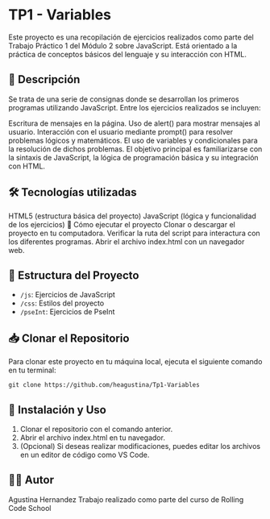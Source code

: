# TP1 - Variables
Este proyecto es una recopilación de ejercicios realizados como parte del Trabajo Práctico 1 del Módulo 2 sobre JavaScript. Está orientado a la práctica de conceptos básicos del lenguaje y su interacción con HTML.

## 🧠 Descripción
Se trata de una serie de consignas donde se desarrollan los primeros programas utilizando JavaScript. Entre los ejercicios realizados se incluyen:

Escritura de mensajes en la página.
Uso de alert() para mostrar mensajes al usuario.
Interacción con el usuario mediante prompt() para resolver problemas lógicos y matemáticos.
El uso de variables y condicionales para la resolución de dichos problemas.
El objetivo principal es familiarizarse con la sintaxis de JavaScript, la lógica de programación básica y su integración con HTML.

## 🛠️ Tecnologías utilizadas
HTML5 (estructura básica del proyecto)
JavaScript (lógica y funcionalidad de los ejercicios)
🚀 Cómo ejecutar el proyecto
Clonar o descargar el proyecto en tu computadora.
Verificar la ruta del script para interactura con los diferentes programas.
Abrir el archivo index.html con un navegador web.

## 📂 Estructura del Proyecto
- `/js`: Ejercicios de JavaScript
- `/css`: Estilos del proyecto
- `/pseInt`: Ejercicios de PseInt

## 📥 Clonar el Repositorio
Para clonar este proyecto en tu máquina local, ejecuta el siguiente comando en tu terminal:

```git clone https://github.com/heagustina/Tp1-Variables```

## 📌 Instalación y Uso
1. Clonar el repositorio con el comando anterior.
1. Abrir el archivo index.html en tu navegador.
1. (Opcional) Si deseas realizar modificaciones, puedes editar los archivos en un editor de código como VS Code.

## 🧑‍💻 Autor
Agustina Hernandez
Trabajo realizado como parte del curso de Rolling Code School